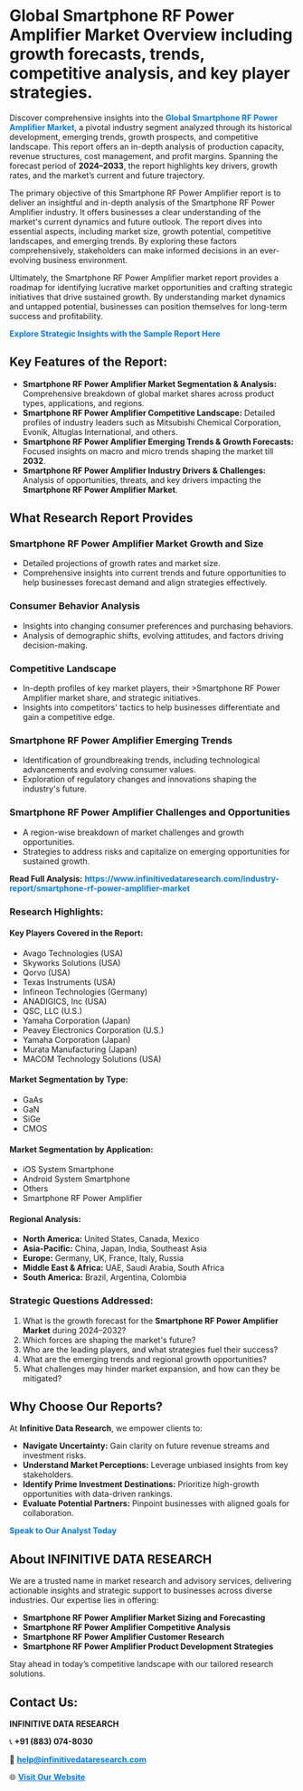 <h1>Global Smartphone RF Power Amplifier Market Overview including growth forecasts, trends, competitive analysis, and key player strategies.</h1>
<p>
Discover comprehensive insights into the 
<a href="https://www.infinitivedataresearch.com/industry-report/smartphone-rf-power-amplifier-market" rel="dofollow" style="color: #007BFF; text-decoration: none;"><strong>Global Smartphone RF Power Amplifier Market</strong></a>, a pivotal industry segment analyzed through its historical development, emerging trends, growth prospects, and competitive landscape. This report offers an in-depth analysis of production capacity, revenue structures, cost management, and profit margins. Spanning the forecast period of <strong>2024–2033</strong>, the report highlights key drivers, growth rates, and the market’s current and future trajectory.
</p>
<p>
The primary objective of this Smartphone RF Power Amplifier report is to deliver an insightful and in-depth analysis of the Smartphone RF Power Amplifier industry. It offers businesses a clear understanding of the market's current dynamics and future outlook. The report dives into essential aspects, including market size, growth potential, competitive landscapes, and emerging trends. By exploring these factors comprehensively, stakeholders can make informed decisions in an ever-evolving business environment.
</p>
<p>
Ultimately, the Smartphone RF Power Amplifier market report provides a roadmap for identifying lucrative market opportunities and crafting strategic initiatives that drive sustained growth. By understanding market dynamics and untapped potential, businesses can position themselves for long-term success and profitability.
</p>
<p>
<a href="https://www.infinitivedataresearch.com/request-sample/reportId=112815" style="color: #007BFF; text-decoration: none;"><strong>Explore Strategic Insights with the Sample Report Here</strong></a>
</p>

<h2>Key Features of the Report:</h2>
<ul>
<li><strong>Smartphone RF Power Amplifier Market Segmentation & Analysis:</strong> Comprehensive breakdown of global market shares across product types, applications, and regions.</li>
<li><strong>Smartphone RF Power Amplifier Competitive Landscape:</strong> Detailed profiles of industry leaders such as Mitsubishi Chemical Corporation, Evonik, Altuglas International, and others.</li>
<li><strong>Smartphone RF Power Amplifier Emerging Trends & Growth Forecasts:</strong> Focused insights on macro and micro trends shaping the market till <strong>2032</strong>.</li>
<li><strong>Smartphone RF Power Amplifier Industry Drivers & Challenges:</strong> Analysis of opportunities, threats, and key drivers impacting the <strong>Smartphone RF Power Amplifier Market</strong>.</li>
</ul>

<h2>What Research Report Provides</h2>
<h3>Smartphone RF Power Amplifier Market Growth and Size</h3>
<ul>
<li>Detailed projections of growth rates and market size.</li>
<li>Comprehensive insights into current trends and future opportunities to help businesses forecast demand and align strategies effectively.</li>
</ul>

<h3>Consumer Behavior Analysis</h3>
<ul>
<li>Insights into changing consumer preferences and purchasing behaviors.</li>
<li>Analysis of demographic shifts, evolving attitudes, and factors driving decision-making.</li>
</ul>

<h3>Competitive Landscape</h3>
<ul>
<li>In-depth profiles of key market players, their >Smartphone RF Power Amplifier market share, and strategic initiatives.</li>
<li>Insights into competitors' tactics to help businesses differentiate and gain a competitive edge.</li>
</ul>

<h3>Smartphone RF Power Amplifier Emerging Trends</h3>
<ul>
<li>Identification of groundbreaking trends, including technological advancements and evolving consumer values.</li>
<li>Exploration of regulatory changes and innovations shaping the industry's future.</li>
</ul>

<h3>Smartphone RF Power Amplifier Challenges and Opportunities</h3>
<ul>
<li>A region-wise breakdown of market challenges and growth opportunities.</li>
<li>Strategies to address risks and capitalize on emerging opportunities for sustained growth.</li>
</ul>
<p><strong>Read Full Analysis:</strong> <a href="https://www.infinitivedataresearch.com/industry-report/smartphone-rf-power-amplifier-market" rel="dofollow" style="color: #007BFF; text-decoration: none;"><strong>https://www.infinitivedataresearch.com/industry-report/smartphone-rf-power-amplifier-market</strong></a></p>
<h3>Research Highlights:</h3>
<h4>Key Players Covered in the Report:</h4>
<ul><li>Avago Technologies (USA)</li><li>Skyworks Solutions (USA)</li><li>Qorvo (USA)</li><li>Texas Instruments (USA)</li><li>Infineon Technologies (Germany)</li><li>ANADIGICS, Inc (USA)</li><li>QSC, LLC (U.S.)</li><li>Yamaha Corporation (Japan)</li><li>Peavey Electronics Corporation (U.S.)</li><li>Yamaha Corporation (Japan)</li><li>Murata Manufacturing (Japan)</li><li>MACOM Technology Solutions (USA)</li></ul>
<h4>Market Segmentation by Type:</h4>
<ul><li>GaAs</li><li>GaN</li><li>SiGe</li><li>CMOS</li></ul>
<h4>Market Segmentation by Application:</h4>
<ul><li>iOS System Smartphone</li><li>Android System Smartphone</li><li>Others</li><li>Smartphone RF Power Amplifier</li></ul>

<h4>Regional Analysis:</h4>
<ul>
<li><strong>North America:</strong> United States, Canada, Mexico</li>
<li><strong>Asia-Pacific:</strong> China, Japan, India, Southeast Asia</li>
<li><strong>Europe:</strong> Germany, UK, France, Italy, Russia</li>
<li><strong>Middle East & Africa:</strong> UAE, Saudi Arabia, South Africa</li>
<li><strong>South America:</strong> Brazil, Argentina, Colombia</li>
</ul>

<h3>Strategic Questions Addressed:</h3>
<ol>
<li>What is the growth forecast for the <strong>Smartphone RF Power Amplifier Market</strong> during 2024–2032?</li>
<li>Which forces are shaping the market's future?</li>
<li>Who are the leading players, and what strategies fuel their success?</li>
<li>What are the emerging trends and regional growth opportunities?</li>
<li>What challenges may hinder market expansion, and how can they be mitigated?</li>
</ol>

<h2>Why Choose Our Reports?</h2>
<p>At <strong>Infinitive Data Research</strong>, we empower clients to:</p>
<ul>
<li><strong>Navigate Uncertainty:</strong> Gain clarity on future revenue streams and investment risks.</li>
<li><strong>Understand Market Perceptions:</strong> Leverage unbiased insights from key stakeholders.</li>
<li><strong>Identify Prime Investment Destinations:</strong> Prioritize high-growth opportunities with data-driven rankings.</li>
<li><strong>Evaluate Potential Partners:</strong> Pinpoint businesses with aligned goals for collaboration.</li>
</ul>
<p><a href="https://www.infinitivedataresearch.com/industry-report/smartphone-rf-power-amplifier-market" rel="dofollow" style="color: #007BFF; text-decoration: none;"><strong>Speak to Our Analyst Today</strong></a></p>

<h2>About INFINITIVE DATA RESEARCH</h2>
<p>We are a trusted name in market research and advisory services, delivering actionable insights and strategic support to businesses across diverse industries. Our expertise lies in offering:</p>
<ul>
<li><strong>Smartphone RF Power Amplifier Market Sizing and Forecasting</strong></li>
<li><strong>Smartphone RF Power Amplifier Competitive Analysis</strong></li>
<li><strong>Smartphone RF Power Amplifier Customer Research</strong></li>
<li><strong>Smartphone RF Power Amplifier Product Development Strategies</strong></li>
</ul>
<p>Stay ahead in today’s competitive landscape with our tailored research solutions.</p>

<h2>Contact Us:</h2>
<p><strong>INFINITIVE DATA RESEARCH</strong></p>
<p>📞 <strong>+91 (883) 074-8030</strong></p>
<p>📧 <strong><a href="mailto:help@infinitivedataresearch.com" style="color: #007BFF;">help@infinitivedataresearch.com</a></strong></p>
<p>🌐 <strong><a href="https://www.infinitivedataresearch.com" rel="dofollow" style="color: #007BFF;">Visit Our Website</a></strong></p>
